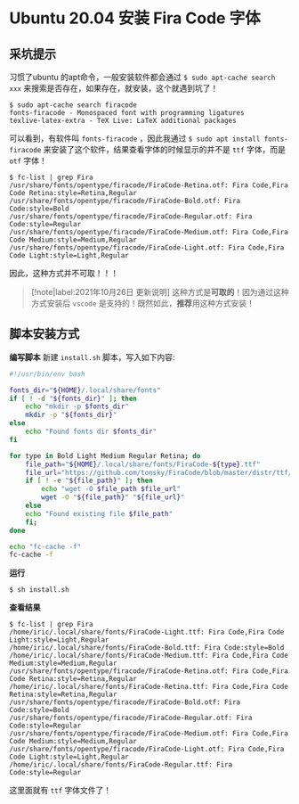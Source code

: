 # Ubuntu 20.04 安装 Fira Code 字体

## 采坑提示

习惯了ubuntu 的apt命令，一般安装软件都会通过 `$ sudo apt-cache search xxx` 来搜索是否存在，如果存在，就安装，这个就遇到坑了！

```shell
$ sudo apt-cache search firacode    
fonts-firacode - Monospaced font with programming ligatures
texlive-latex-extra - TeX Live: LaTeX additional packages
```

可以看到，有软件叫 `fonts-firacode` ，因此我通过 `$ sudo apt install fonts-firacode` 来安装了这个软件，结果查看字体的时候显示的并不是 `ttf` 字体，而是 `otf` 字体！

```shell
$ fc-list | grep Fira                          
/usr/share/fonts/opentype/firacode/FiraCode-Retina.otf: Fira Code,Fira Code Retina:style=Retina,Regular
/usr/share/fonts/opentype/firacode/FiraCode-Bold.otf: Fira Code:style=Bold
/usr/share/fonts/opentype/firacode/FiraCode-Regular.otf: Fira Code:style=Regular
/usr/share/fonts/opentype/firacode/FiraCode-Medium.otf: Fira Code,Fira Code Medium:style=Medium,Regular
/usr/share/fonts/opentype/firacode/FiraCode-Light.otf: Fira Code,Fira Code Light:style=Light,Regular
```

因此，这种方式并不可取！！！

> [!note|label:2021年10月26日 更新说明]
> 这种方式是**可取的**！因为通过这种方式安装后 `vscode` 是支持的！既然如此，**推荐**用这种方式安装！

## 脚本安装方式

**编写脚本**
新建 `install.sh` 脚本，写入如下内容:

```bash
#!/usr/bin/env bash

fonts_dir="${HOME}/.local/share/fonts"
if [ ! -d "${fonts_dir}" ]; then
    echo "mkdir -p $fonts_dir"
    mkdir -p "${fonts_dir}"
else
    echo "Found fonts dir $fonts_dir"
fi

for type in Bold Light Medium Regular Retina; do
    file_path="${HOME}/.local/share/fonts/FiraCode-${type}.ttf"
    file_url="https://github.com/tonsky/FiraCode/blob/master/distr/ttf/FiraCode-${type}.ttf?raw=true"
    if [ ! -e "${file_path}" ]; then
        echo "wget -O $file_path $file_url"
        wget -O "${file_path}" "${file_url}"
    else
	echo "Found existing file $file_path"
    fi;
done

echo "fc-cache -f"
fc-cache -f
```

**运行**

```shell
$ sh install.sh
```

**查看结果**

```shell
$ fc-list | grep Fira
/home/iric/.local/share/fonts/FiraCode-Light.ttf: Fira Code,Fira Code Light:style=Light,Regular
/home/iric/.local/share/fonts/FiraCode-Bold.ttf: Fira Code:style=Bold
/home/iric/.local/share/fonts/FiraCode-Medium.ttf: Fira Code,Fira Code Medium:style=Medium,Regular
/usr/share/fonts/opentype/firacode/FiraCode-Retina.otf: Fira Code,Fira Code Retina:style=Retina,Regular
/home/iric/.local/share/fonts/FiraCode-Retina.ttf: Fira Code,Fira Code Retina:style=Retina,Regular
/usr/share/fonts/opentype/firacode/FiraCode-Bold.otf: Fira Code:style=Bold
/usr/share/fonts/opentype/firacode/FiraCode-Regular.otf: Fira Code:style=Regular
/usr/share/fonts/opentype/firacode/FiraCode-Medium.otf: Fira Code,Fira Code Medium:style=Medium,Regular
/usr/share/fonts/opentype/firacode/FiraCode-Light.otf: Fira Code,Fira Code Light:style=Light,Regular
/home/iric/.local/share/fonts/FiraCode-Regular.ttf: Fira Code:style=Regular
```

这里面就有 `ttf` 字体文件了！
